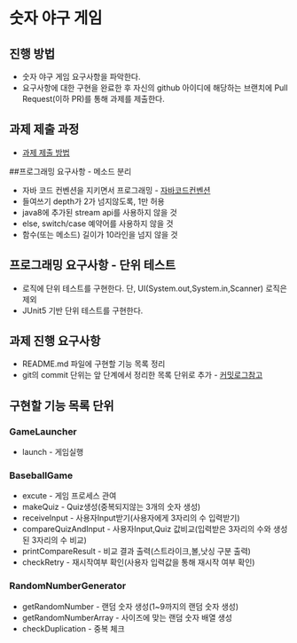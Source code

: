 # 숫자 야구 게임
## 진행 방법
* 숫자 야구 게임 요구사항을 파악한다.
* 요구사항에 대한 구현을 완료한 후 자신의 github 아이디에 해당하는 브랜치에 Pull Request(이하 PR)를 통해 과제를 제출한다.

## 과제 제출 과정
* [과제 제출 방법](https://github.com/next-step/nextstep-docs/tree/master/precourse)

##프로그래밍 요구사항 - 메소드 분리
* 자바 코드 컨벤션을 지키면서 프로그래밍 - [자바코드컨벤션](https://naver.github.io/hackday-conventions-java/)
* 들여쓰기 depth가 2가 넘지않도록, 1만 허용
* java8에 추가된 stream api를 사용하지 않을 것
* else, switch/case 예약어를 사용하지 않을 것
* 함수(또는 메소드) 길이가 10라인을 넘지 않을 것

## 프로그래밍 요구사항 - 단위 테스트
* 로직에 단위 테스트를 구현한다. 단, UI(System.out,System.in,Scanner) 로직은 제외
* JUnit5 기반 단위 테스트를 구현한다.

## 과제 진행 요구사항
* README.md 파일에 구현할 기능 목록 정리
* git의 commit 단위는 앞 단계에서 정리한 목록 단위로 추가 - [커밋로그참고](https://gist.github.com/stephenparish/9941e89d80e2bc58a153)

## 구현할 기능 목록 단위
### GameLauncher
* launch - 게임실행

### BaseballGame
* excute - 게임 프로세스 관여
* makeQuiz - Quiz생성(중복되지않는 3개의 숫자 생성)
* receiveInput - 사용자Input받기(사용자에게 3자리의 수 입력받기)
* compareQuizAndInput - 사용자Input,Quiz 값비교(입력받은 3자리의 수와 생성된 3자리의 수 비교)
* printCompareResult - 비교 결과 출력(스트라이크,볼,낫싱 구분 출력)
* checkRetry - 재시작여부 확인(사용자 입력값을 통해 재시작 여부 확인)

### RandomNumberGenerator
* getRandomNumber - 랜덤 숫자 생성(1~9까지의 랜덤 숫자 생성)
* getRandomNumberArray - 사이즈에 맞는 랜덤 숫자 배열 생성
* checkDuplication - 중복 체크
